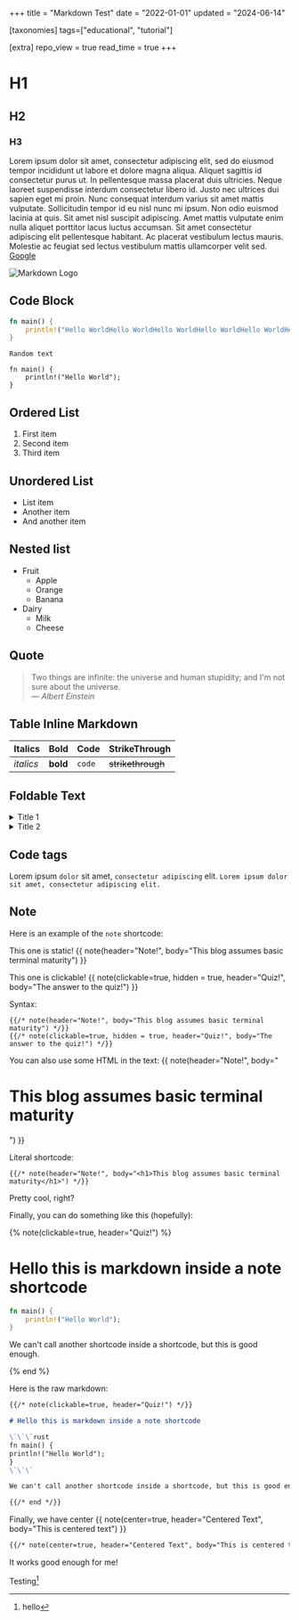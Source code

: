 +++
title = "Markdown Test"
date = "2022-01-01"
updated = "2024-06-14"

[taxonomies]
tags=["educational", "tutorial"]

[extra]
repo_view = true
read_time = true
+++

# H1

## H2

### H3

Lorem ipsum dolor sit amet, consectetur adipiscing elit, sed do eiusmod tempor incididunt ut labore et dolore magna aliqua. Aliquet sagittis id consectetur purus ut. In pellentesque massa placerat duis ultricies. Neque laoreet suspendisse interdum consectetur libero id. Justo nec ultrices dui sapien eget mi proin. Nunc consequat interdum varius sit amet mattis vulputate. Sollicitudin tempor id eu nisl nunc mi ipsum. Non odio euismod lacinia at quis. Sit amet nisl suscipit adipiscing. Amet mattis vulputate enim nulla aliquet porttitor lacus luctus accumsan. Sit amet consectetur adipiscing elit pellentesque habitant. Ac placerat vestibulum lectus mauris. Molestie ac feugiat sed lectus vestibulum mattis ullamcorper velit sed. [Google](https://www.google.com)

![Markdown Logo](https://markdown-here.com/img/icon256.png)

## Code Block

```rust
fn main() {
    println!("Hello WorldHello WorldHello WorldHello WorldHello WorldHello WorldHello WorldHello WorldHello WorldHello WorldHello World")
}
```

```random
Random text
```

```rust,hl_lines=2,linenos
fn main() {
    println!("Hello World");
}
```

## Ordered List

1. First item
2. Second item
3. Third item

## Unordered List

- List item
- Another item
- And another item

## Nested list

- Fruit
  - Apple
  - Orange
  - Banana
- Dairy
  - Milk
  - Cheese

## Quote

> Two things are infinite: the universe and human stupidity; and I'm not sure about the
> universe.<br>
> — <cite>Albert Einstein</cite>

## Table Inline Markdown

| Italics   | Bold     | Code   | StrikeThrough     |
| --------- | -------- | ------ | ----------------- |
| _italics_ | **bold** | `code` | ~~strikethrough~~ |

## Foldable Text

<details>
    <summary>Title 1</summary>
    <p>IT'S A SECRET TO EVERYBODY.</p>
</details>

<details>
    <summary>Title 2</summary>
    <p>Stay awhile, and listen!</p>
</details>

## Code tags

Lorem ipsum `dolor` sit amet, `consectetur adipiscing` elit.
`Lorem ipsum dolor sit amet, consectetur adipiscing elit.`

## Note

Here is an example of the `note` shortcode:

This one is static!
{{ note(header="Note!", body="This blog assumes basic terminal maturity") }}

This one is clickable!
{{ note(clickable=true, hidden = true, header="Quiz!", body="The answer to the quiz!") }}

Syntax:

```
{{/* note(header="Note!", body="This blog assumes basic terminal maturity") */}}
{{/* note(clickable=true, hidden = true, header="Quiz!", body="The answer to the quiz!") */}}
```

You can also use some HTML in the text:
{{ note(header="Note!", body="<h1>This blog assumes basic terminal maturity</h1>") }}

Literal shortcode:

```
{{/* note(header="Note!", body="<h1>This blog assumes basic terminal maturity</h1>") */}}
```

Pretty cool, right?

Finally, you can do something like this (hopefully):

{% note(clickable=true, header="Quiz!") %}

# Hello this is markdown inside a note shortcode

```rust
fn main() {
    println!("Hello World");
}
```

We can't call another shortcode inside a shortcode, but this is good enough.

{% end %}

Here is the raw markdown:

```markdown
{{/* note(clickable=true, header="Quiz!") */}}

# Hello this is markdown inside a note shortcode

\`\`\`rust
fn main() {
println!("Hello World");
}
\`\`\`

We can't call another shortcode inside a shortcode, but this is good enough.

{{/* end */}}
```

Finally, we have center
{{ note(center=true, header="Centered Text", body="This is centered text") }}

```markdown
{{/* note(center=true, header="Centered Text", body="This is centered text") */}}
```

It works good enough for me!

Testing[^1]

[^1]: hello
